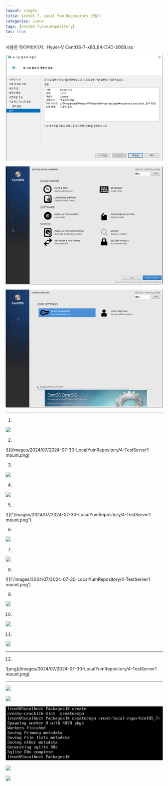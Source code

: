 ```yaml
---
layout: single
title: CentOS 7, Local Yum Repository 만들기
categories: Linux
tags: [CentOS 7,Yum,Repository]
toc: true
---
```

사용한 하이퍼바이저 : Hyper-V
CentOS-7-x86_64-DVD-2009.iso

![](/images/2024/07/2024-07-30-LocalYumRepository/1-HyperV.png)

![](/images/2024/07/2024-07-30-LocalYumRepository/2-ServerSetting.png)

![](/images/2024/07/2024-07-30-LocalYumRepository/3-ServerSetting.png)

---
1.
![](/images/2024/07/2024-07-30-LocalYumRepository/4-TestServer1_mount.png)

2.
![](/images/2024/07/2024-07-30-LocalYumRepository/4-TestServer1 mount.png)

3.
![](/images/2024/07/2024-07-30-LocalYumRepository/4-TestServer1-mount.png)

4.
![]("/images/2024/07/2024-07-30-LocalYumRepository/4-TestServer1_mount.png")

5.
![]("/images/2024/07/2024-07-30-LocalYumRepository/4-TestServer1 mount.png")

6.
![]("/images/2024/07/2024-07-30-LocalYumRepository/4-TestServer1-mount.png")

7.
![]('/images/2024/07/2024-07-30-LocalYumRepository/4-TestServer1_mount.png')

8.
![]('/images/2024/07/2024-07-30-LocalYumRepository/4-TestServer1 mount.png')

9.
![]('/images/2024/07/2024-07-30-LocalYumRepository/4-TestServer1-mount.png')

10.
![](/images/2024/07/2024-07-30-LocalYumRepository/4-TestServer1"mount.png)

11.
![](/images/2024/07/2024-07-30-LocalYumRepository/4-TestServer1'mount.png)

---
12.
![png](/images/2024/07/2024-07-30-LocalYumRepository/4-TestServer1 mount.png)

---

![](/images/2024/07/2024-07-30-LocalYumRepository/5-cp_Packages.png)

![](/images/2024/07/2024-07-30-LocalYumRepository/6-rpm_install_dependencies.png)

![](/images/2024/07/2024-07-30-LocalYumRepository/7-createrepo.png)

![](/images/2024/07/2024-07-30-LocalYumRepository/8-yum_repolist.png)

![](/images/2024/07/2024-07-30-LocalYumRepository/9-yum_install.png)

